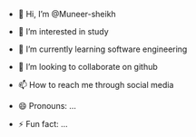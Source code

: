 - 👋 Hi, I’m @Muneer-sheikh
- 👀 I’m interested in study
- 🌱 I’m currently learning software engineering
- 💞️ I’m looking to collaborate on github

- 📫 How to reach me through social media
- 😄 Pronouns: ...
- ⚡ Fun fact: ...

<!---
Muneer-sheikh/Muneer-sheikh is a ✨ special ✨ repository because its `README.md` (this file) appears on your GitHub profile.
You can click the Preview link to take a look at your changes.
--->
